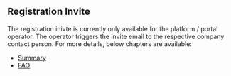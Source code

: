 ## Registration Invite

The registration inivte is currently only available for the platform / portal operator.
The operator triggers the invite email to the respective company contact person. For more details, below chapters are available:

- [Summary](./01.%20Summary.md)
- [FAO](./02.%20FAQ.md)

<br>
<br>
